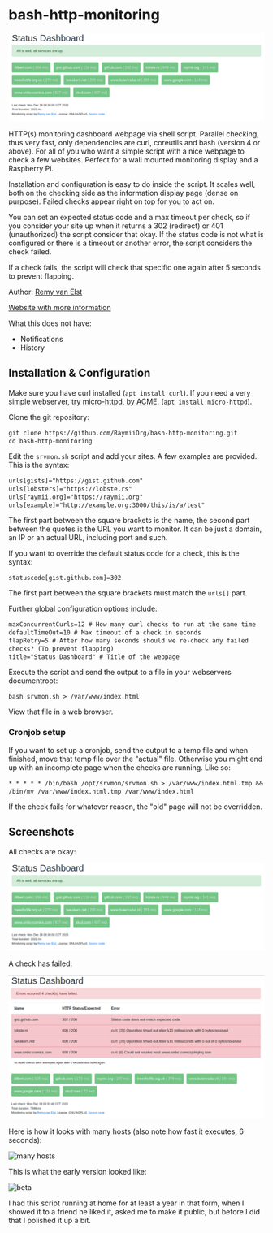 # bash-http-monitoring

![all is well image][1]

HTTP(s) monitoring dashboard webpage via shell script. Parallel checking, thus very fast, only dependencies are
curl, coreutils and bash (version 4 or above). For all of you who want a simple script with a nice webpage to check
a few websites. Perfect for a wall mounted monitoring display and a Raspberry Pi.

Installation and configuration is easy to do inside the script. It scales well, both on the checking side
as the information display page (dense on purpose). Failed checks appear right on top for you to act on.

You can set an expected status code and a max timeout per check, so if you consider your site up when
it returns a 302 (redirect) or 401 (unauthorized) the script consider that okay. If the status code
is not what is configured or there is a timeout or another error, the script considers the check failed.

If a check fails, the script will check that specific one again after 5 seconds to prevent flapping. 

Author: [Remy van Elst][6]

[Website with more information][8]

What this does not have:

- Notifications
- History

## Installation & Configuration

Make sure you have curl installed (`apt install curl`). If you need a very simple webserver, try [micro-httpd, by ACME][5]. (`apt install micro-httpd`).

Clone the git repository:

	git clone https://github.com/RaymiiOrg/bash-http-monitoring.git
	cd bash-http-monitoring

Edit the `srvmon.sh` script and add your sites. A few examples are provided. This is the syntax:

	urls[gists]="https://gist.github.com"
	urls[lobsters]="https://lobste.rs"
	urls[raymii.org]="https://raymii.org"
	urls[example]="http://example.org:3000/this/is/a/test"

The first part between the square brackets is the name, the second part between the quotes is the URL you want
to monitor. It can be just a domain, an IP or an actual URL, including port and such.

If you want to override the default status code for a check, this is the syntax:

	statuscode[gist.github.com]=302

The first part between the square brackets must match the `urls[]` part.

Further global configuration options include:

	maxConcurrentCurls=12 # How many curl checks to run at the same time
	defaultTimeOut=10 # Max timeout of a check in seconds
	flapRetry=5 # After how many seconds should we re-check any failed checks? (To prevent flapping)
	title="Status Dashboard" # Title of the webpage

Execute the script and send the output to a file in your webservers documentroot:

	bash srvmon.sh > /var/www/index.html

View that file in a web browser.

### Cronjob setup

If you want to set up a cronjob, send the output to a temp file and when finished, move that temp
file over the "actual" file. Otherwise you might end up with an incomplete page when the checks are 
running. Like so:

	* * * * * /bin/bash /opt/srvmon/srvmon.sh > /var/www/index.html.tmp && /bin/mv /var/www/index.html.tmp /var/www/index.html

If the check fails for whatever reason, the "old" page will not be overridden.


## Screenshots 

All checks are okay:

![all is well image][1]

A check has failed:

![failed checks][2]

Here is how it looks with many hosts (also note how fast it executes, 6 seconds):

![many hosts][4]

This is what the early version looked like:

![beta][3]

I had this script running at home for at least a year in that form, when I showed it to a friend he liked it, 
asked me to make it public, but before I did that I polished it up a bit.


[1]: screenshots/okay.png
[2]: screenshots/fail.png
[3]: screenshots/firstVersion.png
[4]: screenshots/many.png
[5]: https://acme.com/software/micro_httpd/
[6]: https://raymii.org
[8]: https://raymii.org/s/software/Bash_HTTP_Monitoring_Dashboard.html